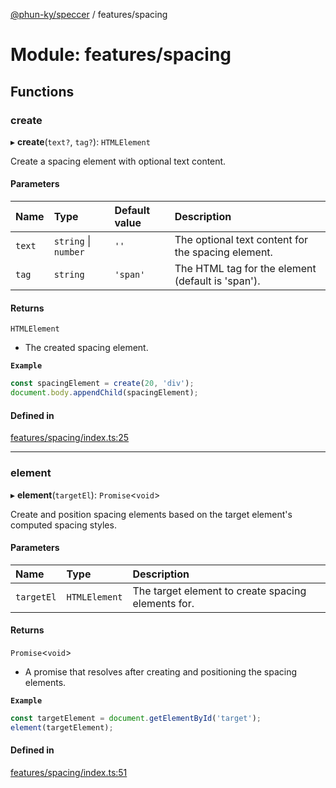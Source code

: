 [@phun-ky/speccer](../README.md) / features/spacing

# Module: features/spacing

## Functions

### create

▸ **create**(`text?`, `tag?`): `HTMLElement`

Create a spacing element with optional text content.

#### Parameters

| Name | Type | Default value | Description |
| :------ | :------ | :------ | :------ |
| `text` | `string` \| `number` | `''` | The optional text content for the spacing element. |
| `tag` | `string` | `'span'` | The HTML tag for the element (default is 'span'). |

#### Returns

`HTMLElement`

- The created spacing element.

**`Example`**

```ts
const spacingElement = create(20, 'div');
document.body.appendChild(spacingElement);
```

#### Defined in

[features/spacing/index.ts:25](https://github.com/phun-ky/speccer/blob/main/src/features/spacing/index.ts#L25)

___

### element

▸ **element**(`targetEl`): `Promise`\<`void`\>

Create and position spacing elements based on the target element's computed spacing styles.

#### Parameters

| Name | Type | Description |
| :------ | :------ | :------ |
| `targetEl` | `HTMLElement` | The target element to create spacing elements for. |

#### Returns

`Promise`\<`void`\>

- A promise that resolves after creating and positioning the spacing elements.

**`Example`**

```ts
const targetElement = document.getElementById('target');
element(targetElement);
```

#### Defined in

[features/spacing/index.ts:51](https://github.com/phun-ky/speccer/blob/main/src/features/spacing/index.ts#L51)
